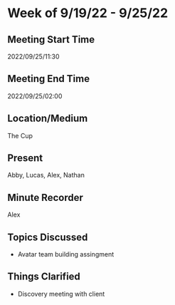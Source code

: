 # Week of 9/19/22 - 9/25/22

## Meeting Start Time
2022/09/25/11:30

## Meeting End Time
2022/09/25/02:00

## Location/Medium
The Cup

## Present
Abby, Lucas, Alex, Nathan

## Minute Recorder
Alex

## Topics Discussed
* Avatar team building assingment

## Things Clarified
* Discovery meeting with client
